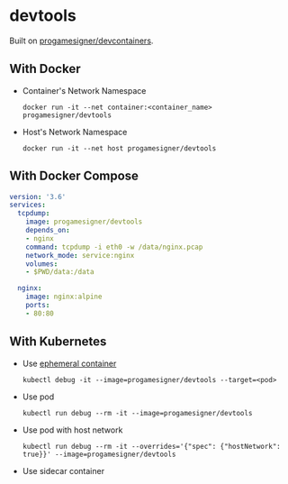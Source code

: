 # devtools

Built on [progamesigner/devcontainers](https://github.com/progamesigner/devcontainers).

## With Docker

- Container's Network Namespace

    `docker run -it --net container:<container_name> progamesigner/devtools`

- Host's Network Namespace

    `docker run -it --net host progamesigner/devtools`

## With Docker Compose

```yaml
version: '3.6'
services:
  tcpdump:
    image: progamesigner/devtools
    depends_on:
    - nginx
    command: tcpdump -i eth0 -w /data/nginx.pcap
    network_mode: service:nginx
    volumes:
    - $PWD/data:/data

  nginx:
    image: nginx:alpine
    ports:
    - 80:80
```

## With Kubernetes

 - Use [ephemeral container](https://kubernetes.io/docs/tasks/debug/debug-application/debug-running-pod/#ephemeral-container-example)

    `kubectl debug -it --image=progamesigner/devtools --target=<pod>`

 - Use pod

    `kubectl run debug --rm -it --image=progamesigner/devtools`

 - Use pod with host network

    `kubectl run debug --rm -it --overrides='{"spec": {"hostNetwork": true}}' --image=progamesigner/devtools`

 - Use sidecar container
